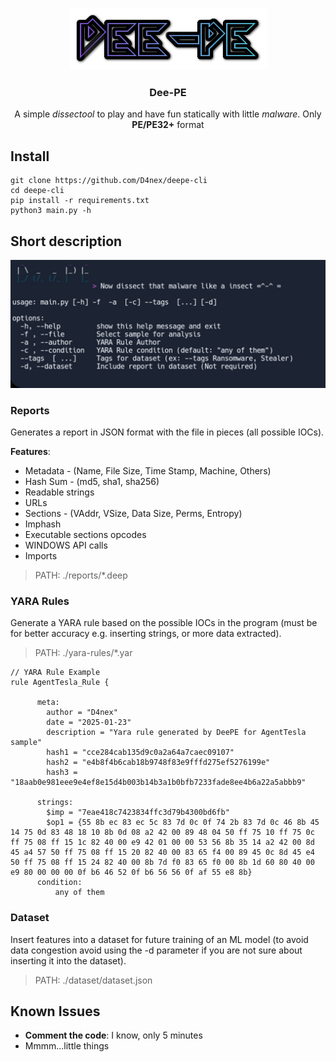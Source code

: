 <p align="center">
    <img src="assets/deepe.png" alt="Dee-PE logo">
</p>

<h3 align="center">Dee-PE</h3>
<p align="center">
    A simple <i>dissectool</i> to play and have fun statically with little <i>malware</i>. Only <b>PE/PE32+</b> format
</p>

## Install
```
git clone https://github.com/D4nex/deepe-cli
cd deepe-cli
pip install -r requirements.txt
python3 main.py -h
```

## Short description

![DeePEHelp](assets/help.jpg)

### Reports

Generates a report in JSON format with the file in pieces (all possible IOCs).

**Features**:
- Metadata - (Name, File Size, Time Stamp, Machine, Others)
- Hash Sum - (md5, sha1, sha256)
- Readable strings
- URLs
- Sections - (VAddr, VSize, Data Size, Perms, Entropy)
- Imphash
- Executable sections opcodes
- WINDOWS API calls
- Imports

> PATH: ./reports/*.deep

### YARA Rules

Generate a YARA rule based on the possible IOCs in the program (must be for better accuracy e.g. inserting strings, or more data extracted).
> PATH: ./yara-rules/*.yar

```yara
// YARA Rule Example
rule AgentTesla_Rule {

      meta:
        author = "D4nex"
        date = "2025-01-23"
        description = "Yara rule generated by DeePE for AgentTesla sample"
        hash1 = "cce284cab135d9c0a2a64a7caec09107"
        hash2 = "e4b8f4b6cab18b9748f83e9fffd275ef5276199e"
        hash3 = "18aab0e981eee9e4ef8e15d4b003b14b3a1b0bfb7233fade8ee4b6a22a5abbb9"

      strings:
        $imp = "7eae418c7423834ffc3d79b4300bd6fb"
        $op1 = {55 8b ec 83 ec 5c 83 7d 0c 0f 74 2b 83 7d 0c 46 8b 45 14 75 0d 83 48 18 10 8b 0d 08 a2 42 00 89 48 04 50 ff 75 10 ff 75 0c ff 75 08 ff 15 1c 82 40 00 e9 42 01 00 00 53 56 8b 35 14 a2 42 00 8d 45 a4 57 50 ff 75 08 ff 15 20 82 40 00 83 65 f4 00 89 45 0c 8d 45 e4 50 ff 75 08 ff 15 24 82 40 00 8b 7d f0 83 65 f0 00 8b 1d 60 80 40 00 e9 80 00 00 00 0f b6 46 52 0f b6 56 56 0f af 55 e8 8b}
      condition:
          any of them
```


### Dataset
Insert features into a dataset for future training of an ML model (to avoid data congestion avoid using the -d parameter if you are not sure about inserting it into the dataset).
> PATH: ./dataset/dataset.json

## Known Issues

- **Comment the code**: I know, only 5 minutes
- Mmmm...little things
